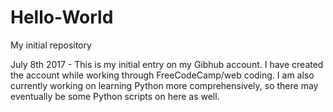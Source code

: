 # Hello-World
My initial repository

July 8th 2017 - This is my initial entry on my Gibhub account.  I have created the account while working through FreeCodeCamp/web coding.
I am also currently working on learning Python more comprehensively, so there may eventually be some Python scripts on here as well.
